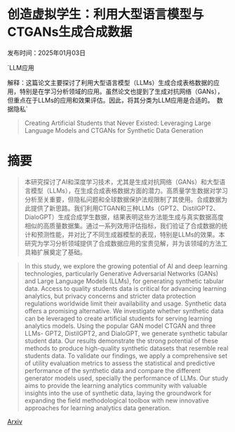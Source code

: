 # 创造虚拟学生：利用大型语言模型与CTGANs生成合成数据

发布时间：2025年01月03日

`LLM应用

解释：这篇论文主要探讨了利用大型语言模型（LLMs）生成合成表格数据的应用，特别是在学习分析领域的应用。虽然论文也提到了生成对抗网络（GANs），但重点在于LLMs的应用和效果评估。因此，将其分类为LLM应用是合适的。` `数据隐私`

> Creating Artificial Students that Never Existed: Leveraging Large Language Models and CTGANs for Synthetic Data Generation

# 摘要

> 本研究探讨了AI和深度学习技术，尤其是生成对抗网络（GANs）和大型语言模型（LLMs），在生成合成表格数据方面的潜力。高质量学生数据对学习分析至关重要，但隐私问题和全球数据保护法规限制了其使用。合成数据为此提供了新思路。我们利用CTGAN和三种LLMs（GPT2、DistilGPT2、DialoGPT）生成合成学生数据，结果表明这些方法能生成与真实数据高度相似的高质量数据集。通过一系列效用评估指标，我们验证了合成数据的统计和预测性能，并对比了不同生成器模型的表现，特别是LLMs的效果。本研究为学习分析领域提供了合成数据应用的宝贵见解，并为该领域的方法工具箱扩展奠定了基础。

> In this study, we explore the growing potential of AI and deep learning technologies, particularly Generative Adversarial Networks (GANs) and Large Language Models (LLMs), for generating synthetic tabular data. Access to quality students data is critical for advancing learning analytics, but privacy concerns and stricter data protection regulations worldwide limit their availability and usage. Synthetic data offers a promising alternative. We investigate whether synthetic data can be leveraged to create artificial students for serving learning analytics models. Using the popular GAN model CTGAN and three LLMs- GPT2, DistilGPT2, and DialoGPT, we generate synthetic tabular student data. Our results demonstrate the strong potential of these methods to produce high-quality synthetic datasets that resemble real students data. To validate our findings, we apply a comprehensive set of utility evaluation metrics to assess the statistical and predictive performance of the synthetic data and compare the different generator models used, specially the performance of LLMs. Our study aims to provide the learning analytics community with valuable insights into the use of synthetic data, laying the groundwork for expanding the field methodological toolbox with new innovative approaches for learning analytics data generation.

[Arxiv](https://arxiv.org/abs/2501.01793)